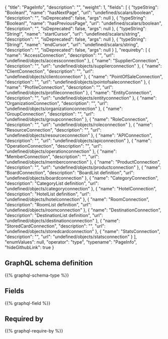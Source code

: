 {
  "title": "PageInfo",
  "description": "",
  "weight": 1,
  "fields": [
    {
      "typeString": "Boolean!",
      "name": "hasNextPage",
      "url": "undefined/scalars/boolean",
      "description": "",
      "isDeprecated": false,
      "args": null
    },
    {
      "typeString": "Boolean!",
      "name": "hasPreviousPage",
      "url": "undefined/scalars/boolean",
      "description": "",
      "isDeprecated": false,
      "args": null
    },
    {
      "typeString": "String!",
      "name": "startCursor",
      "url": "undefined/scalars/string",
      "description": "",
      "isDeprecated": false,
      "args": null
    },
    {
      "typeString": "String!",
      "name": "endCursor",
      "url": "undefined/scalars/string",
      "description": "",
      "isDeprecated": false,
      "args": null
    }
  ],
  "requireby": [
    {
      "name": "AccessConnection",
      "description": "",
      "url": "undefined/objects/accessconnection"
    },
    {
      "name": "SupplierConnection",
      "description": "",
      "url": "undefined/objects/supplierconnection"
    },
    {
      "name": "ClientConnection",
      "description": "",
      "url": "undefined/objects/clientconnection"
    },
    {
      "name": "PointOfSaleConnection",
      "description": "",
      "url": "undefined/objects/pointofsaleconnection"
    },
    {
      "name": "ProfileConnection",
      "description": "",
      "url": "undefined/objects/profileconnection"
    },
    {
      "name": "EntityConnection",
      "description": "",
      "url": "undefined/objects/entityconnection"
    },
    {
      "name": "OrganizationConnection",
      "description": "",
      "url": "undefined/objects/organizationconnection"
    },
    {
      "name": "GroupConnection",
      "description": "",
      "url": "undefined/objects/groupconnection"
    },
    {
      "name": "RoleConnection",
      "description": "",
      "url": "undefined/objects/roleconnection"
    },
    {
      "name": "ResourceConnection",
      "description": "",
      "url": "undefined/objects/resourceconnection"
    },
    {
      "name": "APIConnection",
      "description": "",
      "url": "undefined/objects/apiconnection"
    },
    {
      "name": "OperationConnection",
      "description": "",
      "url": "undefined/objects/operationconnection"
    },
    {
      "name": "MemberConnection",
      "description": "",
      "url": "undefined/objects/memberconnection"
    },
    {
      "name": "ProductConnection",
      "description": "",
      "url": "undefined/objects/productconnection"
    },
    {
      "name": "BoardConnection",
      "description": "BoardList definition",
      "url": "undefined/objects/boardconnection"
    },
    {
      "name": "CategoryConnection",
      "description": "CategoryList definition",
      "url": "undefined/objects/categoryconnection"
    },
    {
      "name": "HotelConnection",
      "description": "HotelList definition",
      "url": "undefined/objects/hotelconnection"
    },
    {
      "name": "RoomConnection",
      "description": "RoomList definition",
      "url": "undefined/objects/roomconnection"
    },
    {
      "name": "DestinationConnection",
      "description": "DestinationList definition",
      "url": "undefined/objects/destinationconnection"
    },
    {
      "name": "StoredCardConnection",
      "description": "",
      "url": "undefined/objects/storedcardconnection"
    },
    {
      "name": "StatsConnection",
      "description": "",
      "url": "undefined/objects/statsconnection"
    }
  ],
  "enumValues": null,
  "operator": "type",
  "typename": "PageInfo",
  "hideGithubLink": true
}
## GraphQL schema definition

{{% graphql-schema-type %}}

## Fields

{{% graphql-field %}}

## Required by

{{% graphql-require-by %}}
